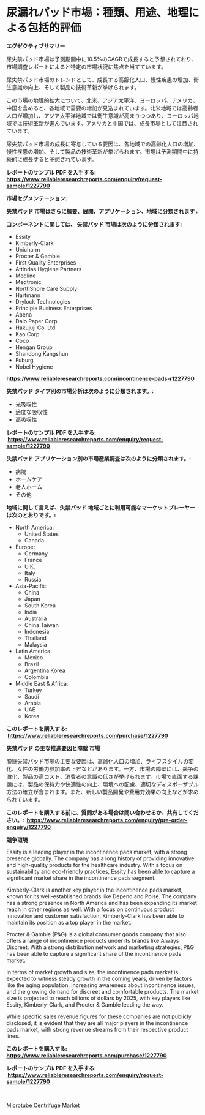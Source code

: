 <p><h1>尿漏れパッド市場：種類、用途、地理による包括的評価</h1></p><p><strong>エグゼクティブサマリー</strong></p>
<p><p>尿失禁パッド市場は予測期間中に10.5%のCAGRで成長すると予想されており、市場調査レポートによると特定の市場状況に焦点を当てています。</p><p>尿失禁パッド市場のトレンドとして、成長する高齢化人口、慢性疾患の増加、衛生意識の向上、そして製品の技術革新が挙げられます。</p><p>この市場の地理的拡大について、北米、アジア太平洋、ヨーロッパ、アメリカ、中国を含めると、各地域で需要の増加が見込まれています。北米地域では高齢者人口が増加し、アジア太平洋地域では衛生意識が高まりつつあり、ヨーロッパ地域では技術革新が進んでいます。アメリカと中国では、成長市場として注目されています。</p><p>尿失禁パッド市場の成長に寄与している要因は、各地域での高齢化人口の増加、慢性疾患の増加、そして製品の技術革新が挙げられます。市場は予測期間中に持続的に成長すると予想されています。</p></p>
<p><strong>レポートのサンプル PDF を入手する: <a href="https://www.reliableresearchreports.com/enquiry/request-sample/1227790">https://www.reliableresearchreports.com/enquiry/request-sample/1227790</a></strong></p>
<p><strong>市場セグメンテーション:</strong></p>
<p><strong> 失禁パッド 市場はさらに概要、展開、アプリケーション、地域に分類されます :</strong></p>
<p><strong>コンポーネントに関しては、 失禁パッド 市場は次のように分類されます: &nbsp;</strong></p>
<p><ul><li>Essity</li><li>Kimberly-Clark</li><li>Unicharm</li><li>Procter & Gamble</li><li>First Quality Enterprises</li><li>Attindas Hygiene Partners</li><li>Medline</li><li>Medtronic</li><li>NorthShore Care Supply</li><li>Hartmann</li><li>Drylock Technologies</li><li>Principle Business Enterprises</li><li>Abena</li><li>Daio Paper Corp</li><li>Hakujuji Co. Ltd.</li><li>Kao Corp</li><li>Coco</li><li>Hengan Group</li><li>Shandong Kangshun</li><li>Fuburg</li><li>Nobel Hygiene</li></ul></p>
<p><strong><a href="https://www.reliableresearchreports.com/incontinence-pads-r1227790">https://www.reliableresearchreports.com/incontinence-pads-r1227790</a></strong></p>
<p><strong> 失禁パッド タイプ別の市場分析は次のように分類されます。:</strong></p>
<p><ul><li>光吸収性</li><li>適度な吸収性</li><li>高吸収性</li></ul></p>
<p><strong>レポートのサンプル PDF を入手する: &nbsp;<a href="https://www.reliableresearchreports.com/enquiry/request-sample/1227790">https://www.reliableresearchreports.com/enquiry/request-sample/1227790</a></strong></p>
<p><strong> 失禁パッド アプリケーション別の市場産業調査は次のように分類されます。:</strong></p>
<p><ul><li>病院</li><li>ホームケア</li><li>老人ホーム</li><li>その他</li></ul></p>
<p><strong>地域に関して言えば、失禁パッド 地域ごとに利用可能なマーケットプレーヤーは次のとおりです。:</strong></p>
<p><ul>
    <li>
        North America:
        <ul>
            <li>United States</li>
            <li>Canada</li>
        </ul>
    </li>
    <li>
        Europe:
        <ul>
            <li>Germany</li>
            <li>France</li>
            <li>U.K.</li>
            <li>Italy</li>
            <li>Russia</li>
        </ul>
    </li>
    <li>
        Asia-Pacific:
        <ul>
            <li>China</li>
            <li>Japan</li>
            <li>South Korea</li>
            <li>India</li>
            <li>Australia</li>
            <li>China Taiwan</li>
            <li>Indonesia</li>
            <li>Thailand</li>
            <li>Malaysia</li>
        </ul>
    </li>
    <li>
        Latin America:
        <ul>
            <li>Mexico</li>
            <li>Brazil</li>
            <li>Argentina Korea</li>
            <li>Colombia</li>
        </ul>
    </li>
    <li>
        Middle East & Africa:
        <ul>
            <li>Turkey</li>
            <li>Saudi</li>
            <li>Arabia</li>
            <li>UAE</li>
            <li>Korea</li>
        </ul>
    </li>
    </ul></p>
<p><strong>このレポートを購入する: &nbsp;<a href="https://www.reliableresearchreports.com/purchase/1227790">https://www.reliableresearchreports.com/purchase/1227790</a></strong></p>
<p><strong>失禁パッド の主な推進要因と障壁 市場</strong></p>
<p><p>膀胱失禁パッド市場の主要な要因は、高齢化人口の増加、ライフスタイルの変化、女性の労働力参加率の上昇などがあります。一方、市場の障壁には、競争の激化、製品の高コスト、消費者の意識の低さが挙げられます。市場で直面する課題には、製品の保持力や快適性の向上、環境への配慮、適切なディスポーザブル方法の確立が含まれます。また、新しい製品開発や費用対効果の向上などが求められています。</p></p>
<p><strong>このレポートを購入する前に、質問がある場合は問い合わせるか、共有してください。:&nbsp; <a href="https://www.reliableresearchreports.com/enquiry/pre-order-enquiry/1227790">https://www.reliableresearchreports.com/enquiry/pre-order-enquiry/1227790</a></strong></p>
<p><strong>競争環境</strong></p>
<p><p>Essity is a leading player in the incontinence pads market, with a strong presence globally. The company has a long history of providing innovative and high-quality products for the healthcare industry. With a focus on sustainability and eco-friendly practices, Essity has been able to capture a significant market share in the incontinence pads segment.</p><p>Kimberly-Clark is another key player in the incontinence pads market, known for its well-established brands like Depend and Poise. The company has a strong presence in North America and has been expanding its market reach in other regions as well. With a focus on continuous product innovation and customer satisfaction, Kimberly-Clark has been able to maintain its position as a top player in the market.</p><p>Procter & Gamble (P&G) is a global consumer goods company that also offers a range of incontinence products under its brands like Always Discreet. With a strong distribution network and marketing strategies, P&G has been able to capture a significant share of the incontinence pads market.</p><p>In terms of market growth and size, the incontinence pads market is expected to witness steady growth in the coming years, driven by factors like the aging population, increasing awareness about incontinence issues, and the growing demand for discreet and comfortable products. The market size is projected to reach billions of dollars by 2025, with key players like Essity, Kimberly-Clark, and Procter & Gamble leading the way.</p><p>While specific sales revenue figures for these companies are not publicly disclosed, it is evident that they are all major players in the incontinence pads market, with strong revenue streams from their respective product lines.</p></p>
<p><strong>このレポートを購入する: &nbsp; <a href="https://www.reliableresearchreports.com/purchase/1227790">https://www.reliableresearchreports.com/purchase/1227790</a></strong></p>
<p><strong>レポートのサンプル PDF を入手する: &nbsp;<a href="https://www.reliableresearchreports.com/enquiry/request-sample/1227790">https://www.reliableresearchreports.com/enquiry/request-sample/1227790</a></strong><strong></strong></p>
<p>&nbsp;</p>
<p><p><a href="https://github.com/okotobwrhuteie/Market-Research-Report-List-2/blob/main/microtube-centrifuge-market.md">Microtube Centrifuge Market</a></p></p>